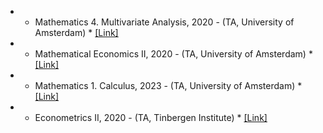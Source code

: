 
- * Mathematics 4. Multivariate Analysis, 2020 - (TA, University of Amsterdam) * [[Link]](https://studiegids.uva.nl/xmlpages/page/2020-2021-en/search-course/course/82452)

- * Mathematical Economics II, 2020 -  (TA, University of Amsterdam) * [[Link]](https://studiegids.uva.nl/xmlpages/page/2020-2021-en/search-course/course/82442)

- * Mathematics 1. Calculus, 2023 - (TA, University of Amsterdam) * [[Link]](https://studiegids.uva.nl/xmlpages/page/2023-2024-en/search-course/course/111483)
    
- * Econometrics II, 2020 - (TA, Tinbergen Institute) * [[Link]](https://www.tinbergen.nl/courses/190/econometrics-ii)
